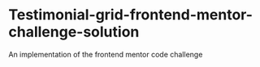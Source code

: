 # Testimonial-grid-frontend-mentor-challenge-solution
An implementation of the frontend mentor code challenge
